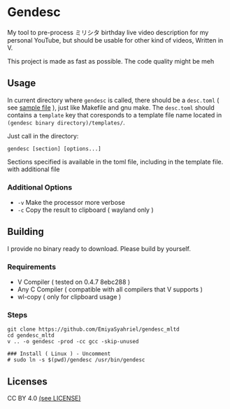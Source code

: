 # Gendesc
My tool to pre-process ミリシタ birthday live video description for my personal YouTube, but should be usable for other kind of videos, Written in V.

This project is made as fast as possible. The code quality might be meh

## Usage
In current directory where `gendesc` is called, there should be a `desc.toml` ( see [sample file](sample/desc.toml) ), just like Makefile and gnu make. The `desc.toml` should contains a `template` key that coresponds to a template file name located in `(gendesc binary directory)/templates/`. 

Just call in the directory:
```
gendesc [section] [options...]
```

Sections specified is available in the toml file, including in the template file. with additional file

### Additional Options
- `-v` Make the processor more verbose
- `-c` Copy the result to clipboard ( wayland only )

## Building
I provide no binary ready to download. Please build by yourself.

### Requirements
- V Compiler ( tested on 0.4.7 8ebc288 )
- Any C Compiler ( compatible with all compilers that V supports )
- wl-copy ( only for clipboard usage )

### Steps
```
git clone https://github.com/EmiyaSyahriel/gendesc_mltd
cd gendesc_mltd
v .. -o gendesc -prod -cc gcc -skip-unused

### Install ( Linux ) - Uncomment
# sudo ln -s $(pwd)/gendesc /usr/bin/gendesc
```

## Licenses
CC BY 4.0 [(see LICENSE)](LICENSE)
